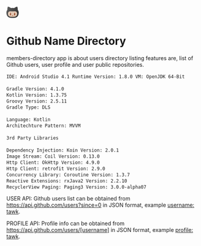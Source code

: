 ![alt text](https://github.com/johnjake/members-directory/blob/master/app/src/main/res/drawable/ic_github_logo.png)

# Github Name Directory  

members-directory app is about users directory listing features are, list of Github users, user profile and user public repositories.

    IDE: Android Studio 4.1 Runtime Version: 1.8.0 VM: OpenJDK 64-Bit

    Gradle Version: 4.1.0
    Kotlin Version: 1.3.75
    Groovy Version: 2.5.11
    Gradle Type: DLS

    Language: Kotlin
    Architechture Pattern: MVVM 
    
    3rd Party Libraries
    
    Dependency Injection: Koin Version: 2.0.1
    Image Stream: Coil Version: 0.13.0
    Http Client: OkHttp Version: 4.9.0
    Http Client: retrofit Version: 2.9.0
    Concurrency Library: Coroutine Version: 1.3.7
    Reactive Extensions: rxJava2 Version: 2.2.10
    RecyclerView Paging: Paging3 Version: 3.0.0-alpha07

    
USER API: Github users list can be obtained from https://api.github.com/users?since=0  in JSON format, example [username: tawk](https://api.github.com/users?since=9743939).

PROFILE API: Profile info can be obtained from https://api.github.com/users/[username] in JSON format, example [profile: tawk](https://api.github.com/users/tawk).



